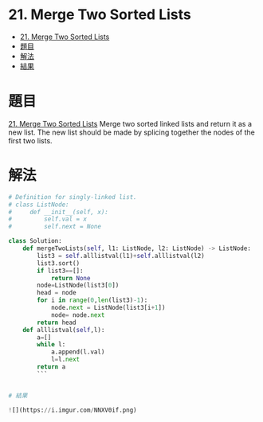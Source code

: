 # 21. Merge Two Sorted Lists
<!-- TOC START min:1 max:3 link:true asterisk:false update:true -->
- [21. Merge Two Sorted Lists](#21-merge-two-sorted-lists)
- [題目](#題目)
- [解法](#解法)
- [結果](#結果)
<!-- TOC END -->
# 題目
[21. Merge Two Sorted Lists](https://leetcode.com/problems/merge-two-sorted-lists/)
Merge two sorted linked lists and return it as a new list. The new list should be made by splicing together the nodes of the first two lists.
# 解法
```Python
# Definition for singly-linked list.
# class ListNode:
#     def __init__(self, x):
#         self.val = x
#         self.next = None

class Solution:
    def mergeTwoLists(self, l1: ListNode, l2: ListNode) -> ListNode:
        list3 = self.alllistval(l1)+self.alllistval(l2)
        list3.sort()
        if list3==[]:
            return None
        node=ListNode(list3[0])
        head = node
        for i in range(0,len(list3)-1):
            node.next = ListNode(list3[i+1])
            node= node.next
        return head
    def alllistval(self,l):
        a=[]
        while l:
            a.append(l.val)
            l=l.next
        return a
        ```


# 結果

![](https://i.imgur.com/NNXV0if.png)
